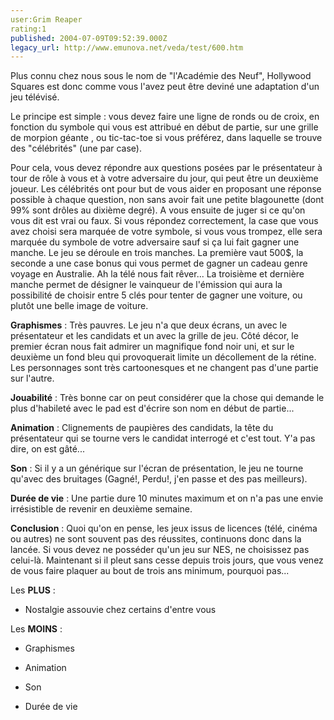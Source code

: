 ```yaml
---
user:Grim Reaper
rating:1
published: 2004-07-09T09:52:39.000Z
legacy_url: http://www.emunova.net/veda/test/600.htm
---
```

Plus connu chez nous sous le nom de "l'Académie des Neuf", Hollywood Squares est donc comme vous l'avez peut être deviné une adaptation d'un jeu télévisé.  

  

Le principe est simple : vous devez faire une ligne de ronds ou de croix, en fonction du symbole qui vous est attribué en début de partie, sur une grille de morpion géante , ou tic-tac-toe si vous préférez, dans laquelle se trouve des "célébrités" (une par case).   

Pour cela, vous devez répondre aux questions posées par le présentateur à tour de rôle à vous et à votre adversaire du jour, qui peut être un deuxième joueur. Les célébrités ont pour but de vous aider en proposant une réponse possible à chaque question, non sans avoir fait une petite blagounette (dont 99% sont drôles au dixième degré). A vous ensuite de juger si ce qu'on vous dit est vrai ou faux. Si vous répondez correctement, la case que vous avez choisi sera marquée de votre symbole, si vous vous trompez, elle sera marquée du symbole de votre adversaire sauf si ça lui fait gagner une manche. Le jeu se déroule en trois manches. La première vaut 500$, la seconde a une case bonus qui vous permet de gagner un cadeau genre voyage en Australie. Ah la télé nous fait rêver... La troisième et dernière manche permet de désigner le vainqueur de l'émission qui aura la possibilité de choisir entre 5 clés pour tenter de gagner une voiture, ou plutôt une belle image de voiture.  

  

  

**Graphismes** : Très pauvres. Le jeu n'a que deux écrans, un avec le présentateur et les candidats et un avec la grille de jeu. Côté décor, le premier écran nous fait admirer un magnifique fond noir uni, et sur le deuxième un fond bleu qui provoquerait limite un décollement de la rétine. Les personnages sont très cartoonesques et ne changent pas d'une partie sur l'autre.  

  

**Jouabilité** : Très bonne car on peut considérer que la chose qui demande le plus d'habileté avec le pad est d'écrire son nom en début de partie...  

  

**Animation** : Clignements de paupières des candidats, la tête du présentateur qui se tourne vers le candidat interrogé et c'est tout. Y'a pas dire, on est gâté...  

  

**Son** : Si il y a un générique sur l'écran de présentation, le jeu ne tourne qu'avec des bruitages (Gagné!, Perdu!, j'en passe et des pas meilleurs).  

  

**Durée de vie** : Une partie dure 10 minutes maximum et on n'a pas une envie irrésistible de revenir en deuxième semaine.   

  

  

**Conclusion** : Quoi qu'on en pense, les jeux issus de licences (télé, cinéma ou autres) ne sont souvent pas des réussites, continuons donc dans la lancée. Si vous devez ne posséder qu'un jeu sur NES, ne choisissez pas celui-là. Maintenant si il pleut sans cesse depuis trois jours, que vous venez de vous faire plaquer au bout de trois ans minimum, pourquoi pas...  

  

Les **PLUS** :  

+ Nostalgie assouvie chez certains d'entre vous  

  

Les **MOINS** :  

- Graphismes  

- Animation  

- Son  

- Durée de vie